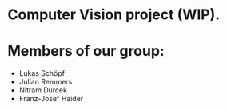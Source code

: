 # Computer Vision project (WIP).

# Members of our group:
* Lukas Schöpf
* Julian Remmers
* Nitram Durcek
* Franz-Josef Haider

